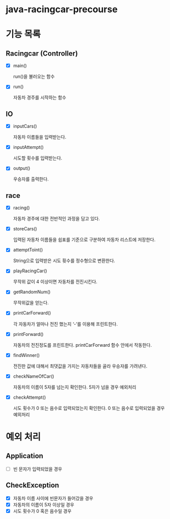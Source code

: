 # java-racingcar-precourse

# 기능 목록

## Racingcar (Controller)

- [x] main()

  run()을 불러오는 함수

-[x] run()

  자동차 경주를 시작하는 함수

## IO

-[x] inputCars()

  자동차 이름들을 입력받는다.

-[x] inputAttempt()

  시도할 횟수를 입력받는다.

-[x] output()

  우승자를 출력한다.

## race

-[x] racing()

  자동차 경주에 대한 전반적인 과정을 담고 있다.

-[x] storeCars()

  입력된 자동차 이름들을 쉽표를 기준으로 구분하여 자동차 리스트에 저장한다.

-[x] attemptToint()

  String으로 입력받은 시도 휫수를 정수형으로 변환한다.

-[x] playRacingCar()

  무작위 값이 4 이상이면 자동차를 전진시킨다.

-[x] getRandomNum()

  무작위값을 얻는다.

-[x] printCarForward()

  각 자동차가 얼마나 전진 했는지 ‘-’를 이용해 프린트한다.

-[x] printForward()

  자동차의 전진정도를 프린트한다. printCarForward 함수 안에서 작동한다.

-[x] findWinner()

  전진한 값에 대해서 최댓값을 가지는 자동차들을 골라 우승자를 가려낸다.

-[x] checkNameOfCar()

  자동차의 이름이 5자를 넘는지 확인한다. 5자가 넘을 경우 예외처리

-[x] checkAttempt()

  시도 횟수가 0 또는 음수로 입력되었는지 확인한다. 0 또는 음수로 입력되었을 경우 예외처리

# 예외 처리

## Application

-[ ] 빈 문자가 입력되었을 경우

## CheckException

-[x] 자동차 이름 사이에 빈문자가 들어갔을 경우
-[x] 자동차의 이름이 5자 이상일 경우
-[x] 시도 횟수가 0 혹은 음수일 경우